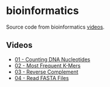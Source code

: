 # bioinformatics

Source code from bioinformatics [videos](https://www.youtube.com/playlist?list=PLfDc1KiIYzO1GGha38lDeYmYWH6r-pzRN).

## Videos

* [01 - Counting DNA Nucleotides](https://www.youtube.com/watch?v=IiQHvvbRKs4)
* [02 - Most Frequent K-Mers](https://www.youtube.com/watch?v=e0axouzfyug)
* [03 - Reverse Complement](https://www.youtube.com/watch?v=MJZvc31tqJo)
* [04 - Read FASTA Files](https://www.youtube.com/watch?v=DvlVWE59ZG8)

